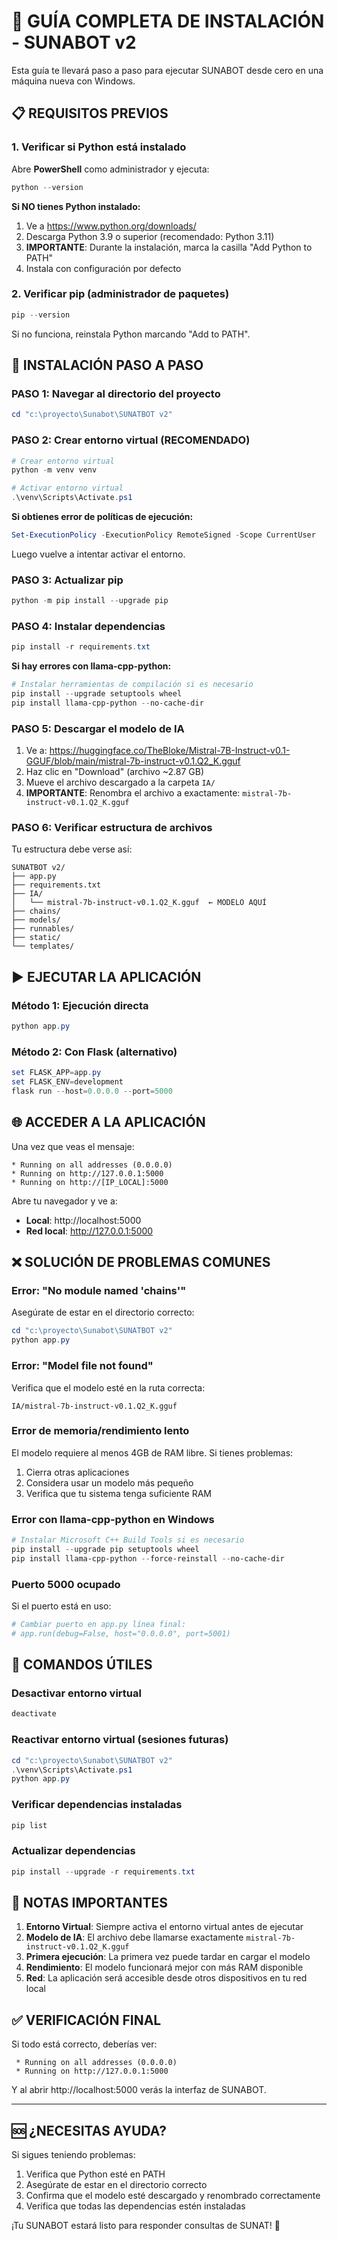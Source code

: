 # 🤖 GUÍA COMPLETA DE INSTALACIÓN - SUNABOT v2

Esta guía te llevará paso a paso para ejecutar SUNABOT desde cero en una máquina nueva con Windows.

## 📋 REQUISITOS PREVIOS

### 1. Verificar si Python está instalado
Abre **PowerShell** como administrador y ejecuta:
```powershell
python --version
```

**Si NO tienes Python instalado:**
1. Ve a https://www.python.org/downloads/
2. Descarga Python 3.9 o superior (recomendado: Python 3.11)
3. **IMPORTANTE**: Durante la instalación, marca la casilla "Add Python to PATH"
4. Instala con configuración por defecto

### 2. Verificar pip (administrador de paquetes)
```powershell
pip --version
```

Si no funciona, reinstala Python marcando "Add to PATH".

## 🚀 INSTALACIÓN PASO A PASO

### PASO 1: Navegar al directorio del proyecto
```powershell
cd "c:\proyecto\Sunabot\SUNATBOT v2"
```

### PASO 2: Crear entorno virtual (RECOMENDADO)
```powershell
# Crear entorno virtual
python -m venv venv

# Activar entorno virtual
.\venv\Scripts\Activate.ps1
```

**Si obtienes error de políticas de ejecución:**
```powershell
Set-ExecutionPolicy -ExecutionPolicy RemoteSigned -Scope CurrentUser
```
Luego vuelve a intentar activar el entorno.

### PASO 3: Actualizar pip
```powershell
python -m pip install --upgrade pip
```

### PASO 4: Instalar dependencias
```powershell
pip install -r requirements.txt
```

**Si hay errores con llama-cpp-python:**
```powershell
# Instalar herramientas de compilación si es necesario
pip install --upgrade setuptools wheel
pip install llama-cpp-python --no-cache-dir
```

### PASO 5: Descargar el modelo de IA
1. Ve a: https://huggingface.co/TheBloke/Mistral-7B-Instruct-v0.1-GGUF/blob/main/mistral-7b-instruct-v0.1.Q2_K.gguf
2. Haz clic en "Download" (archivo ~2.87 GB)
3. Mueve el archivo descargado a la carpeta `IA/`
4. **IMPORTANTE**: Renombra el archivo a exactamente: `mistral-7b-instruct-v0.1.Q2_K.gguf`

### PASO 6: Verificar estructura de archivos
Tu estructura debe verse así:
```
SUNATBOT v2/
├── app.py
├── requirements.txt
├── IA/
│   └── mistral-7b-instruct-v0.1.Q2_K.gguf  ← MODELO AQUÍ
├── chains/
├── models/
├── runnables/
├── static/
└── templates/
```

## ▶️ EJECUTAR LA APLICACIÓN

### Método 1: Ejecución directa
```powershell
python app.py
```

### Método 2: Con Flask (alternativo)
```powershell
set FLASK_APP=app.py
set FLASK_ENV=development
flask run --host=0.0.0.0 --port=5000
```

## 🌐 ACCEDER A LA APLICACIÓN

Una vez que veas el mensaje:
```
* Running on all addresses (0.0.0.0)
* Running on http://127.0.0.1:5000
* Running on http://[IP_LOCAL]:5000
```

Abre tu navegador y ve a:
- **Local**: http://localhost:5000
- **Red local**: http://127.0.0.1:5000

## ❌ SOLUCIÓN DE PROBLEMAS COMUNES

### Error: "No module named 'chains'"
Asegúrate de estar en el directorio correcto:
```powershell
cd "c:\proyecto\Sunabot\SUNATBOT v2"
python app.py
```

### Error: "Model file not found"
Verifica que el modelo esté en la ruta correcta:
```
IA/mistral-7b-instruct-v0.1.Q2_K.gguf
```

### Error de memoria/rendimiento lento
El modelo requiere al menos 4GB de RAM libre. Si tienes problemas:
1. Cierra otras aplicaciones
2. Considera usar un modelo más pequeño
3. Verifica que tu sistema tenga suficiente RAM

### Error con llama-cpp-python en Windows
```powershell
# Instalar Microsoft C++ Build Tools si es necesario
pip install --upgrade pip setuptools wheel
pip install llama-cpp-python --force-reinstall --no-cache-dir
```

### Puerto 5000 ocupado
Si el puerto está en uso:
```powershell
# Cambiar puerto en app.py línea final:
# app.run(debug=False, host="0.0.0.0", port=5001)
```

## 🔧 COMANDOS ÚTILES

### Desactivar entorno virtual
```powershell
deactivate
```

### Reactivar entorno virtual (sesiones futuras)
```powershell
cd "c:\proyecto\Sunabot\SUNATBOT v2"
.\venv\Scripts\Activate.ps1
python app.py
```

### Verificar dependencias instaladas
```powershell
pip list
```

### Actualizar dependencias
```powershell
pip install --upgrade -r requirements.txt
```

## 📝 NOTAS IMPORTANTES

1. **Entorno Virtual**: Siempre activa el entorno virtual antes de ejecutar
2. **Modelo de IA**: El archivo debe llamarse exactamente `mistral-7b-instruct-v0.1.Q2_K.gguf`
3. **Primera ejecución**: La primera vez puede tardar en cargar el modelo
4. **Rendimiento**: El modelo funcionará mejor con más RAM disponible
5. **Red**: La aplicación será accesible desde otros dispositivos en tu red local

## ✅ VERIFICACIÓN FINAL

Si todo está correcto, deberías ver:
```
 * Running on all addresses (0.0.0.0)
 * Running on http://127.0.0.1:5000
```

Y al abrir http://localhost:5000 verás la interfaz de SUNABOT.

---

## 🆘 ¿NECESITAS AYUDA?

Si sigues teniendo problemas:
1. Verifica que Python esté en PATH
2. Asegúrate de estar en el directorio correcto
3. Confirma que el modelo esté descargado y renombrado correctamente
4. Verifica que todas las dependencias estén instaladas

¡Tu SUNABOT estará listo para responder consultas de SUNAT! 🎉
